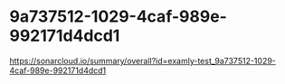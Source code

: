 # 9a737512-1029-4caf-989e-992171d4dcd1
https://sonarcloud.io/summary/overall?id=examly-test_9a737512-1029-4caf-989e-992171d4dcd1
